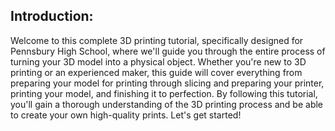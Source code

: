 ## Introduction:
Welcome to this complete 3D printing tutorial, specifically designed for Pennsbury High School, where we'll guide you through the entire process of turning your 3D model into a physical object. Whether you're new to 3D printing or an experienced maker, this guide will cover everything from preparing your model for printing through slicing and preparing your printer, printing your model, and finishing it to perfection. By following this tutorial, you'll gain a thorough understanding of the 3D printing process and be able to create your own high-quality prints. Let's get started!
